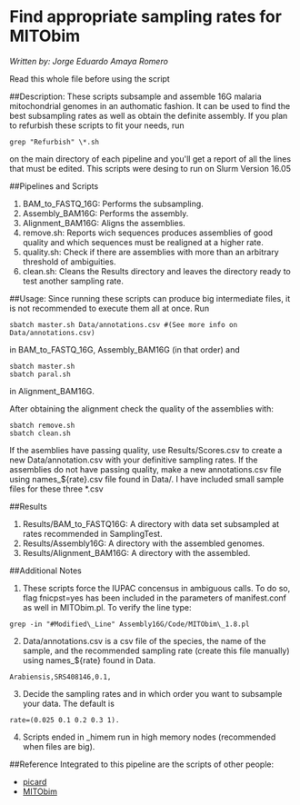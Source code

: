 # Find appropriate sampling rates for MITObim 
*Written by: Jorge Eduardo Amaya Romero*

Read this whole file before using the script

##Description: 
These scripts subsample and assemble 16G malaria mitochondrial genomes in an authomatic fashion. It can be used to find the best subsampling rates as well as obtain the definite assembly. If you plan to refurbish these scripts to fit your needs, run 
```
grep "Refurbish" \*.sh
```
on the main directory of each pipeline and you'll get a report of all the lines that must be edited. This scripts were desing to run on Slurm Version 16.05

##Pipelines and Scripts

1. BAM\_to\_FASTQ\_16G: Performs the subsampling.
2. Assembly\_BAM16G: Performs the assembly.
3. Alignment\_BAM16G: Aligns the assemblies.
4. remove.sh: Reports wich sequences produces assemblies of good quality and which sequences must be realigned at a higher rate.
5. quality.sh: Check if there are assemblies with more than an arbitrary threshold of ambiguities.
6. clean.sh: Cleans the Results directory and leaves the directory ready to test another sampling rate.

##Usage:
Since running these scripts can produce big intermediate files, it is not recommended to execute them all at once. Run

```
sbatch master.sh Data/annotations.csv #(See more info on Data/annotations.csv)
```
in BAM\_to\_FASTQ\_16G, Assembly\_BAM16G (in that order) and 

```
sbatch master.sh
sbatch paral.sh
```
in Alignment\_BAM16G.

After obtaining the alignment check the quality of the assemblies with:

```
sbatch remove.sh
sbatch clean.sh
```
If the asemblies have passing quality, use Results/Scores.csv to create a new Data/annotation.csv with your definitive sampling rates. If the assemblies do not have passing quality, make a new annotations.csv file using names\_${rate}.csv file found in Data/. I have included small sample files for these three \*.csv

##Results

1. Results/BAM\_to\_FASTQ16G: A directory with data set subsampled at rates recommended in SamplingTest.
2. Results/Assembly16G: A directory with the assembled genomes.
3. Results/Alignment\_BAM16G: A directory with the assembled.

##Additional Notes
1. These scripts force the IUPAC concensus in ambiguous calls. To do so, flag fnicpst=yes has been included in the parameters of manifest.conf as well in MITObim.pl. To verify the line type:

```
grep -in "#Modified\_Line" Assembly16G/Code/MITObim\_1.8.pl
```

2. Data/annotations.csv is a csv file of the species, the name of the sample, and the recommended sampling rate (create this file manually) using names\_${rate} found in Data. 

```
Arabiensis,SRS408146,0.1,
```

3. Decide the sampling rates and in which order you want to subsample your data. The default is

```
rate=(0.025 0.1 0.2 0.3 1).
```
4. Scripts ended in \_himem run in high memory nodes (recommended when files are big).

##Reference
Integrated to this pipeline are the scripts of other people:

* [picard](https://github.com/broadinstitute/picard)
* [MITObim](https://github.com/chrishah/MITObim)
